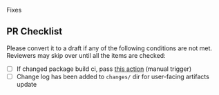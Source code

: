 Fixes <issue-or-jira-number>

## PR Checklist
Please convert it to a draft if any of the following conditions are not met. Reviewers may skip over until all the items are checked:

- [ ] If changed package build ci, pass [this action](https://github.com/emqx/emqx/actions/workflows/build_packages.yaml) (manual trigger)
- [ ] Change log has been added to `changes/` dir for user-facing artifacts update
